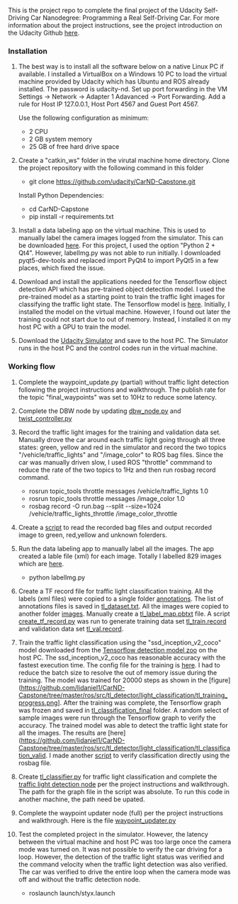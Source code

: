 This is the project repo to complete the final project of the Udacity Self-Driving Car Nanodegree: Programming a Real Self-Driving Car. For more information about the project instructions, see the project introduction on the Udacity Github [here](https://classroom.udacity.com/nanodegrees/nd013/parts/6047fe34-d93c-4f50-8336-b70ef10cb4b2/modules/e1a23b06-329a-4684-a717-ad476f0d8dff/lessons/462c933d-9f24-42d3-8bdc-a08a5fc866e4/concepts/5ab4b122-83e6-436d-850f-9f4d26627fd9).

### Installation

1.	The best way is to install all the software below on a native Linux PC if available. I installed a VirtualBox on a Windows 10 PC to load the virtual machine provided by Udacity which has Ubuntu and ROS already installed. The password is udacity-nd. Set up port forwarding in the VM Settings -> Network -> Adapter 1 Adavanced -> Port Forwarding. Add a rule for Host IP 127.0.0.1, Host Port 4567 and Guest Port 4567.

	Use the following configuration as minimum:
	* 2 CPU
	* 2 GB system memory
	* 25 GB of free hard drive space
	
2. Create a "catkin_ws" folder in the virutal machine home directory. Clone the project repository with the following command in this folder
   * git clone https://github.com/udacity/CarND-Capstone.git
   
   Install Python Dependencies:
   * cd CarND-Capstone
   * pip install -r requirements.txt
   
3. Install a data labeling app on the virtual machine. This is used to manually label the camera images logged from the simulator. This can be downloaded [here](https://github.com/tzutalin/labelImg). For this project, I used the option "Python 2 + Qt4". However, labelImg.py was not able to run initially. I downloaded pyqt5-dev-tools and replaced import PyQt4 to import PyQt5 in a few places, which fixed the issue.

4. Download and install the applications needed for the Tensorflow object detection API which has pre-trained object detection model. I used the pre-trained model as a starting point to train the traffic light images for classifying the traffic light state. The Tensorflow model is [here](https://github.com/tensorflow/models). Initially, I installed the model on the virtual machine. However, I found out later the training could not start due to out of memory. Instead, I installed it on my host PC with a GPU to train the model.

5.	Download the [Udacity Simulator](https://github.com/udacity/CarND-Capstone/releases) and save to the host PC. The Simulator runs in the host PC and the control codes run in the virtual machine.

### Working flow
1. Complete the waypoint_update.py (partial) without traffic light detection following the project instructions and walkthrough. The publish rate for the topic "final_waypoints" was set to 10Hz to reduce some latency. 

2. Complete the DBW node by updating [dbw_node.py](https://github.com/lidaniel1/CarND-Capstone/tree/master/ros/src/twist_controller/dbw_node.py) and [twist_controller.py](https://github.com/lidaniel1/CarND-Capstone/tree/master/ros/src/twist_controller/twist_controller.py)

3. Record the traffic light images for the training and validation data set. Manually drove the car around each traffic light going through all three states: green, yellow and red in the simulator and record the two topics "/vehicle/traffic_lights" and "/image_color" to ROS bag files. Since the car was manually driven slow, I used ROS "throttle" commmand to reduce the rate of the two topics to 1Hz and then run rosbag record command.
	* rosrun topic_tools throttle messages /vehicle/traffic_lights 1.0
	* rosrun topic_tools throttle messages /image_color 1.0
	* rosbag record -O run.bag --split --size=1024 /vehicle/traffic_lights_throttle /image_color_throttle

4. Create a [script](https://github.com/lidaniel1/CarND-Capstone/blob/master/ros/src/tl_training_prep/readbagfile.py) to read the recorded bag files and output recorded image to green, red,yellow and unknown folerders.

5. Run the data labeling app to manually label all the images. The app created a lable file (xml) for each image. Totally I labelled 829 images which are [here](https://github.com/lidaniel1/CarND-Capstone/tree/master/ros/image). 
	* python labelImg.py
	
6. Create a TF record file for traffic light classification training. All the labels (xml files) were copied to a single folder [annotations](https://github.com/lidaniel1/CarND-Capstone/tree/master/ros/tl_dataset/annotations). The list of annotations files is saved in [tl_dataset.txt](https://github.com/lidaniel1/CarND-Capstone/blob/master/ros/tl_dataset/annotations/tl_dataset.txt). All the images were copied to another folder [images](https://github.com/lidaniel1/CarND-Capstone/tree/master/ros/tl_dataset/images). Manually create a [tl_label_map.pbtxt](https://github.com/lidaniel1/CarND-Capstone/blob/master/ros/tl_dataset/data/tl_label_map.pbtxt) file. A script [create_tf_record.py](https://github.com/lidaniel1/CarND-Capstone/blob/master/ros/src/tl_training_prep/create_tf_record.py) was run to generate training data set [tl_train.record](https://github.com/lidaniel1/CarND-Capstone/blob/master/ros/tl_dataset/data/tl_train.record) and validation data set [tl_val.record](https://github.com/lidaniel1/CarND-Capstone/blob/master/ros/tl_dataset/data/tl_val.record).

7. Train the traffic light classification using the "ssd_inception_v2_coco" model downloaded from the [Tensorflow detection model zoo](https://github.com/tensorflow/models/blob/master/research/object_detection/g3doc/detection_model_zoo.md) on the host PC. The ssd_inception_v2_coco has reasonable accuracy with the fastest execution time. The config file for the training is [here](https://github.com/lidaniel1/CarND-Capstone/blob/master/ros/tl_dataset/tl.config). I had to reduce the batch size to resolve the out of memory issue during the training. The model was trained for 20000 steps as shown in the [figure](https://github.com/lidaniel1/CarND-Capstone/tree/master/ros/src/tl_detector/light_classification/tl_training_progress.png]. After the training was complete, the Tensorflow graph was frozen and saved in [tl_classification_final](https://github.com/lidaniel1/CarND-Capstone/tree/master/ros/src/tl_detector/light_classification/tl_classification_final) folder. A random select of sample images were run through the Tensorflow graph to verify the accuracy. The trained model was able to detect the traffic light state for all the images. The results are [here](https://github.com/lidaniel1/CarND-Capstone/tree/master/ros/src/tl_detector/light_classification/tl_classification_valid. I made another [script](https://github.com/lidaniel1/CarND-Capstone/blob/master/ros/src/tl_detector/tl_classification_class_test.py) to verify classification directly using the rosbag file.

8. Create [tl_classifier.py](https://github.com/lidaniel1/CarND-Capstone/blob/master/ros/src/tl_detector/light_classification/tl_classifier.py) for traffic light classification and complete the [traffic light detection node](https://github.com/lidaniel1/CarND-Capstone/blob/master/ros/src/tl_detector/tl_detector.py) per the project instructions and walkthrough.  The path for the graph file in the script was absolute. To run this code in another machine, the path need be upated.

9. Complete the waypoint updater node (full) per the project instructions and walkthrough. Here is the file [waypoint_updater.py]( https://github.com/lidaniel1/CarND-Capstone/tree/master/ros/src/waypoint_updater/waypoint_updater.py)

10. Test the completed project in the simulator. However, the latency between the virtual machine and host PC was too large once the camera mode was turned on. It was not possible to verify the car driving for a loop. However, the detection of the traffic light status was verified and the command velocity when the traffic light detection was also verified. The car was verified to drive the entire loop when the camera mode was off and without the traffic detection node.
	* roslaunch launch/styx.launch